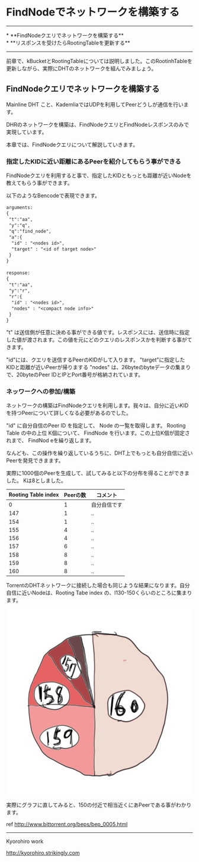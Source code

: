 # FindNodeでネットワークを構築する
<hr>
* **FindNodeクエリでネットワークを構築する**
<br>
* **リスポンスを受けたらRootingTableを更新する**
<br>
<hr>

前章で、kBucketとRootingTableについては説明しました。このRootinhTableを更新しながら、実際にDHTのネットワークを組んでみましょう。


## FindNodeクエリでネットワークを構築する
Mainline DHT こと、KademliaではUDPを利用してPeerどうしが通信を行います。

DHRのネットワークを構築は、FindNodeクエリとFindNodeレスポンスのみで実現しています。

本章では、FindNodeクエリについて解説していきます。


### 指定したKIDに近い距離にあるPeerを紹介してもらう事ができる

FindNodeクエリを利用すると事で、指定したKIDともっとも距離が近いNodeを教えてもらう事ができます。

以下のようなBencodeで表現できます。
```
arguments:  
{
 "t":"aa",
 "y":"q",
 "q":"find_node", 
 "a":{
  "id" : "<nodes id>", 
  "target" : "<id of target node>"
 }
}

response: 
{
 "t":"aa",
 "y":"r",
 "r":{
  "id" : "<nodes id>",
  "nodes" : "<compact node info>"
 }
}
```

"t" は送信側が任意に決める事ができる値です。レスポンスには、送信時に指定した値が渡されます。この値を元にどのクエリのレスポンスかを判断する事がてきます。

"id"には、クエリを送信するPeerのKIDがして入ります。
"target"に指定したKIDと距離が近いPeerが帰りまする
"nodes" は、26byteのbyteデータの集まりで、20byteのPeer IDとIPとPort番号が格納されています。


### ネッワークへの参加/構築
ネットワークの構築はFindNodeクエリを利用します。我々は、自分に近いKIDを持つPeerについて詳しくなる必要があるのでした。


"id" に自分自信のPeer ID を指定して、 Node の一覧を取得します。 Rooting Table の中の上位 K個について、 FindNode を行います。この上位K個が固定されまで、 FindNod eを繰り返します。


なんども、この操作を繰り返しているうちに、DHT上でもっとも自分自信に近いPeerを発見できまます。

実際に1000個のPeerを生成して、試してみると以下の分布を得ることができました。 Kは8としました。

| Rooting Table index | Peerの数 | コメント |
| -- | -- | -- |
| 0 | 1 | 自分自信です|
| 147 | 1 |..|
| 154 | 1 |..|
| 155 | 4 |..|
| 156 | 4 |..|
| 157 | 6 |..|
| 158 | 8 |..|
| 159 | 8 |..|
| 160 | 8 |..| 


TorrentのDHTネットワークに接続した場合も同じような結果になります。自分自信に近いNodeは、Rooting Tabe index の、l130-150くらいのところに集まります。


![](circleA.jpg)

実際にグラフに直してみると、150の付近で相当近くにあPeerである事がわかります。


ref http://www.bittorrent.org/beps/bep_0005.html

-------
Kyorohiro work

http://kyorohiro.strikingly.com
